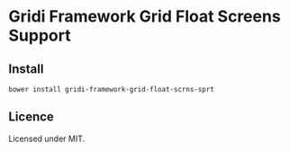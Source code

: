 # Gridi Framework Grid Float Screens Support

## Install
`bower install gridi-framework-grid-float-scrns-sprt`

## Licence

Licensed under MIT.
